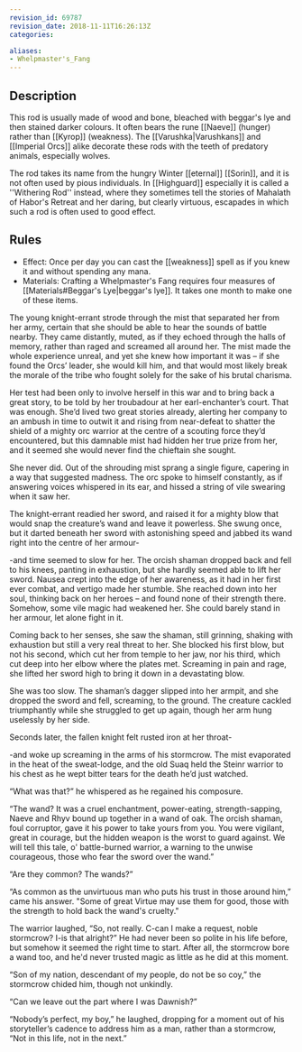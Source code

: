 ```yaml
---
revision_id: 69787
revision_date: 2018-11-11T16:26:13Z
categories:

aliases:
- Whelpmaster's_Fang
---
```


## Description
This rod is usually made of wood and bone, bleached with beggar's lye and then stained darker colours. It often bears the rune [[Naeve]] (hunger) rather than [[Kyrop]] (weakness). The [[Varushka|Varushkans]] and [[Imperial Orcs]] alike decorate these rods with the teeth of predatory animals, especially wolves.

The rod takes its name from the hungry Winter [[eternal]] [[Sorin]], and it is not often used by pious individuals. In [[Highguard]] especially it is  called a ''Withering Rod'' instead, where they sometimes tell the stories of Mahalath of Habor's Retreat and her daring, but clearly virtuous, escapades in which such a rod is often used to good effect.

## Rules

* Effect: Once per day you can cast the [[weakness]] spell as if you knew it and without spending any mana.
* Materials: Crafting a Whelpmaster's Fang requires four measures of [[Materials#Beggar's Lye|beggar's lye]]. It takes one month to make one of these items.



The young knight-errant strode through the mist that separated her from her army, certain that she should be able to hear the sounds of battle nearby. They came distantly, muted, as if they echoed through the halls of memory, rather than raged and screamed all around her. The mist made the whole experience unreal, and yet she knew how important it was – if she found the Orcs’ leader, she would kill him, and that would most likely break the morale of the tribe who fought solely for the sake of his brutal charisma.

Her test had been only to involve herself in this war and to bring back a great story, to be told by her troubadour at her earl-enchanter’s court. That was enough. She’d lived two great stories already, alerting her company to an ambush in time to outwit it and rising from near-defeat to shatter the shield of a mighty orc warrior at the centre of a scouting force they’d encountered, but this damnable mist had hidden her true prize from her, and it seemed she would never find the chieftain she sought.

She never did. Out of the shrouding mist sprang a single figure, capering in a way that suggested madness. The orc spoke to himself constantly, as if answering voices whispered in its ear, and hissed a string of vile swearing when it saw her.

The knight-errant readied her sword, and raised it for a mighty blow that would snap the creature’s wand and leave it powerless. She swung once, but it darted beneath her sword with astonishing speed and jabbed its wand right into the centre of her armour-

-and time seemed to slow for her. The orcish shaman dropped back and fell to his knees, panting in exhaustion, but she hardly seemed able to lift her sword. Nausea crept into the edge of her awareness, as it had in her first ever combat, and vertigo made her stumble. She reached down into her soul, thinking back on her heroes – and found none of their strength there. Somehow, some vile magic had weakened her. She could barely stand in her armour, let alone fight in it.

Coming back to her senses, she saw the shaman, still grinning, shaking with exhaustion but still a very real threat to her. She blocked his first blow, but not his second, which cut her from temple to her jaw, nor his third, which cut deep into her elbow where the plates met. Screaming in pain and rage, she lifted her sword high to bring it down in a devastating blow.

She was too slow. The shaman’s dagger slipped into her armpit, and she dropped the sword and fell, screaming, to the ground. The creature cackled triumphantly while she struggled to get up again, though her arm hung uselessly by her side.

Seconds later, the fallen knight felt rusted iron at her throat-

-and woke up screaming in the arms of his stormcrow. The mist evaporated in the heat of the sweat-lodge, and the old Suaq held the Steinr warrior to his chest as he wept bitter tears for the death he’d just watched.

“What was that?” he whispered as he regained his composure.

“The wand? It was a cruel enchantment, power-eating, strength-sapping, Naeve and Rhyv bound up together in a wand of oak. The orcish shaman, foul corruptor, gave it his power to take yours from you. You were vigilant, great in courage, but the hidden weapon is the worst to guard against. We will tell this tale, o' battle-burned warrior, a warning to the unwise courageous, those who fear the sword over the wand.”

“Are they common? The wands?”

“As common as the unvirtuous man who puts his trust in those around him,” came his answer. "Some of great Virtue may use them for good, those with the strength to hold back the wand's cruelty."

The warrior laughed, “So, not really. C-can I make a request, noble stormcrow? I-is that alright?” He had never been so polite in his life before, but somehow it seemed the right time to start. After all, the stormcrow bore a wand too, and he'd never trusted magic as little as he did at this moment.

“Son of my nation, descendant of my people, do not be so coy,” the stormcrow chided him, though not unkindly.

“Can we leave out the part where I was Dawnish?”

“Nobody’s perfect, my boy,” he laughed, dropping for a moment out of his storyteller’s cadence to address him as a man, rather than a stormcrow, “Not in this life, not in the next.”